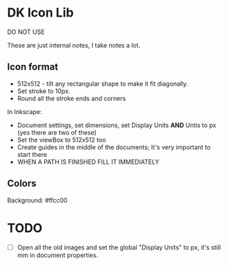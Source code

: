 # DK Icon Lib
DO NOT USE

These are just internal notes, I take notes a lot.

## Icon format

- 512x512 - tilt any rectangular shape to make it fit diagonally.
- Set stroke to 10px.
- Round all the stroke ends and corners

In Inkscape:
- Document settings, set dimensions, set Display Units **AND** Untis to px (yes there are two of these)
- Set the viewBox to 512x512 too
- Create guides in the middle of the documents; It's very important to start there
- WHEN A PATH IS FINISHED FILL IT IMMEDIATELY

## Colors
Background: #ffcc00

# TODO
- [ ] Open all the old images and set the global "Display Units" to px, it's still mm in document properties.
